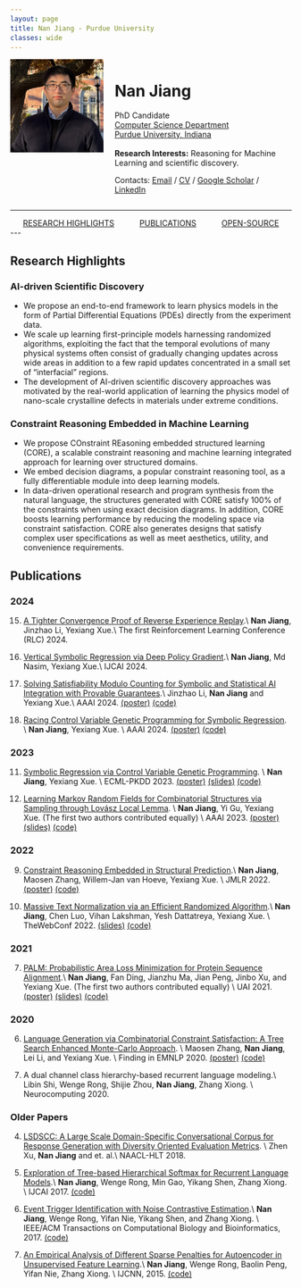 ```yaml
---
layout: page
title: Nan Jiang - Purdue University
classes: wide
---
```


<div style="display: flex;">
  <div style="flex: 1;">
    <img  width="100%" src="/images/nanjiang.jpeg">
  </div>
  <div style="flex: 1.9; padding-left: 20px;">
    <h1>Nan Jiang</h1>
    <p>
          PhD Candidate
          <br>
          <a href="https://cs.purdue.edu/">Computer Science Department</a>
          <br>
          <a href="https://purdue.edu/">Purdue University, Indiana</a> 
          <br>
          <br>
          <strong>Research Interests:</strong> Reasoning for Machine Learning and scientific discovery. 
          <p>Contacts: <a href="mailto:jiang631@purdue.edu">Email</a> / <a href="/images/CV.pdf">CV</a> / <a href="https://scholar.google.com/citations?user=AiMRnWUAAAAJ&amp;hl=en">Google Scholar</a> / <a href="https://www.linkedin.com/in/jiangnanhugo/">LinkedIn</a></p>
        </p>
  </div>
</div>

---
<nav style="display: flex; justify-content: space-around; text-transform: uppercase;">
  <a href="#research-highlights">Research Highlights</a> 
  <a href="#publications">PUBLICATIONS</a> 
  <a href="#open-source">Open-Source</a>
</nav>
---

<br>

## Research Highlights

### AI-driven Scientific Discovery

- We propose an end-to-end framework to learn physics models in the form of Partial Differential Equations (PDEs) directly from the experiment data.
- We scale up learning first-principle models harnessing randomized algorithms, exploiting the fact that the temporal evolutions of many physical systems often consist of gradually changing updates across wide areas in addition to a few rapid updates concentrated in a small set of “interfacial” regions.
- The development of AI-driven scientific discovery approaches was motivated by the real-world application of learning the physics model of nano-scale crystalline defects in materials under extreme conditions.


### Constraint Reasoning Embedded in Machine Learning

- We propose COnstraint REasoning embedded structured learning (CORE), a scalable constraint reasoning and machine learning integrated approach for learning over structured domains.
- We embed decision diagrams, a popular constraint reasoning tool, as a fully differentiable module into deep learning models.
- In data-driven operational research and program synthesis from the natural language, the structures generated with CORE satisfy 100% of the constraints when using exact decision diagrams. In addition, CORE boosts learning performance by reducing the modeling space via constraint satisfaction.
CORE also generates designs that satisfy complex user specifications as well as meet aesthetics, utility, and convenience requirements.



## Publications

### 2024

15. [A Tighter Convergence Proof of Reverse Experience Replay](https://rlj.cs.umass.edu/2024/papers/Paper50.html).\\
**Nan Jiang**, Jinzhao Li, Yexiang Xue.\\
The first Reinforcement Learning Conference (RLC) 2024.

1.  [Vertical Symbolic Regression via Deep Policy Gradient](https://arxiv.org/pdf/2402.00254).\\
**Nan Jiang**, Md Nasim, Yexiang Xue.\\
IJCAI 2024. 

1.  [Solving Satisfiability Modulo Counting for Symbolic and Statistical AI Integration with Provable Guarantees](https://arxiv.org/abs/2309.08883).\\
Jinzhao Li, **Nan Jiang** and Yexiang Xue.\\
AAAI 2024. [(poster)](/static/aaai24_smc_poster.pdf) [(code)](https://github.com/jil016/xor-smc)


1. [Racing Control Variable Genetic Programming for Symbolic Regression](https://arxiv.org/abs/2309.07934). \\
**Nan Jiang**, Yexiang Xue. \\
AAAI 2024.  [(poster)](/static/aaai24_racing_poster.pdf) [(code)](https://bitbucket.org/xlnxyx/racing_cvgp/src/master/)

### 2023

11. [Symbolic Regression via Control Variable Genetic Programming](https://link.springer.com/chapter/10.1007/978-3-031-43421-1_11). \\
**Nan Jiang**, Yexiang Xue. \\
ECML-PKDD 2023. [(poster)](/static/ecml2023_poster.pdf) [(slides)](/static/ecml2023_slides.pdf) [(code)](https://github.com/jiangnanhugo/cvgp)

1.  [Learning Markov Random Fields for Combinatorial Structures via Sampling through Lovász Local Lemma](https://ojs.aaai.org/index.php/AAAI/article/view/25516/25288). \\
**Nan Jiang**, Yi Gu, Yexiang Xue. (The first two authors contributed equally) \\
AAAI 2023. [(poster)](/static/aaai2023_poster.pdf) [(slides)](/static/aaai23_slides.pdf) [(code)](https://github.com/jiangnanhugo/nelson-cd)

### 2022

9. [Constraint Reasoning Embedded in Structural Prediction](https://www.jmlr.org/papers/volume23/21-1484/21-1484.pdf).\\
**Nan Jiang**, Maosen Zhang, Willem-Jan van Hoeve, Yexiang Xue. \\
JMLR 2022. [(poster)](/static/jmlr21_poster.pdf) [(code)](https://jiangnanhugo.github.io/CORE-SP/)

1. [Massive Text Normalization via an Efficient Randomized Algorithm](https://dl.acm.org/doi/pdf/10.1145/3485447.3512015).\\
**Nan Jiang**, Chen Luo, Vihan Lakshman, Yesh Dattatreya, Yexiang Xue. \\
TheWebConf 2022. [(slides)](/static/www2022_slides.pdf) [(code)](https://bitbucket.org/jiang631/lsh_norm/src/master/)

### 2021

7. [PALM: Probabilistic Area Loss Minimization for Protein Sequence Alignment](https://proceedings.mlr.press/v161/ding21c/ding21c.pdf).\\
**Nan Jiang**, Fan Ding, Jianzhu Ma, Jian Peng, Jinbo Xu, and Yexiang Xue. (The first two authors contributed equally) \\
UAI 2021. [(poster)](/static/UAI21_poster.pdf) [(slides)](/static/uai21_slides.pdf)  [(code)](https://github.com/jiangnanhugo/PALM)

### 2020
6. [Language Generation via Combinatorial Constraint Satisfaction: A Tree Search Enhanced Monte-Carlo Approach](https://aclanthology.org/2020.findings-emnlp.115.pdf). \\
Maosen Zhang, **Nan Jiang**, Lei Li, and Yexiang Xue. \\
Finding in EMNLP 2020. [(poster)](/static/EMNLP2020_poster.pdf) [(code)](https://github.com/Milozms/TSMH)

1. A dual channel class hierarchy-based recurrent language modeling.\\
Libin Shi, Wenge Rong, Shijie Zhou, **Nan Jiang**, Zhang Xiong.  \\
Neurocomputing 2020.

### Older Papers

4. [LSDSCC: A Large Scale Domain-Specific Conversational Corpus for Response Generation with Diversity Oriented Evaluation Metrics](https://aclanthology.org/N18-1188.pdf). \\
Zhen Xu, **Nan Jiang** and et. al.\\
NAACL-HLT 2018.

1. [Exploration of Tree-based Hierarchical Softmax for Recurrent Language Models](https://www.ijcai.org/proceedings/2017/0271.pdf).\\
**Nan Jiang**, Wenge Rong, Min Gao, Yikang Shen, Zhang Xiong. \\
IJCAI 2017. [(code)](https://github.com/jiangnanhugo/lmkit)

1. [Event Trigger Identification with Noise Contrastive Estimation](https://ieeexplore.ieee.org/stamp/stamp.jsp?arnumber=7936538).\\
**Nan Jiang**, Wenge Rong, Yifan Nie, Yikang Shen, and Zhang Xiong.  \\
IEEE/ACM Transactions on Computational Biology and Bioinformatics, 2017. [(code)](https://github.com/jiangnanHugo/mlee-nce)

1. [An Empirical Analysis of Different Sparse Penalties for Autoencoder in Unsupervised Feature Learning](https://ieeexplore.ieee.org/stamp/stamp.jsp?tp=&arnumber=7280568).\\
**Nan Jiang**, Wenge Rong, Baolin Peng, Yifan Nie, Zhang Xiong. \\
IJCNN, 2015. [(code)](https://github.com/jiangnanhugo/Undergraduate_Design/tree/master/Self-Taught-Learning)

